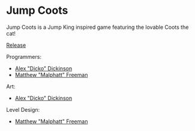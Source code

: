 # Jump Coots
Jump Coots is a Jump King inspired game featuring the lovable Coots the cat!

[Release](https://github.com/Malphatt/LudwigJam2023/releases/latest)
 
Programmers:
* [Alex "Dicko" Dickinson](https://github.com/DickinsonAlex)
* [Matthew "Malphatt" Freeman](https://github.com/Malphatt)
  
Art:
* [Alex "Dicko" Dickinson](https://github.com/DickinsonAlex)


Level Design:
* [Matthew "Malphatt" Freeman](https://github.com/Malphatt)
